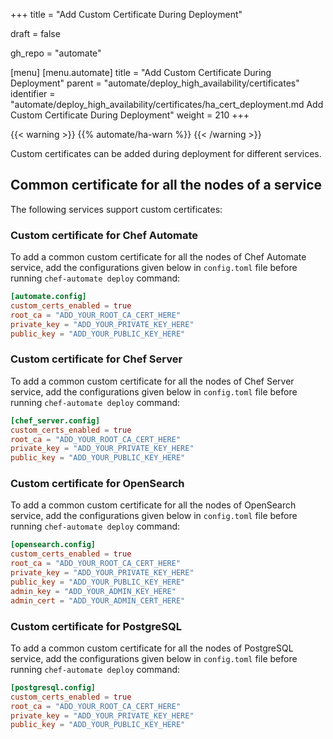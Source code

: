 +++
title = "Add Custom Certificate During Deployment"

draft = false

gh_repo = "automate"

[menu]
  [menu.automate]
    title = "Add Custom Certificate During Deployment"
    parent = "automate/deploy_high_availability/certificates"
    identifier = "automate/deploy_high_availability/certificates/ha_cert_deployment.md Add Custom Certificate During Deployment"
    weight = 210
+++

{{< warning >}}
{{% automate/ha-warn %}}
{{< /warning >}}

Custom certificates can be added during deployment for different services.

## Common certificate for all the nodes of a service

The following services support custom certificates:

### Custom certificate for Chef Automate

To add a common custom certificate for all the nodes of Chef Automate service, add the configurations given below in `config.toml` file before running `chef-automate deploy` command:

```toml
[automate.config]
custom_certs_enabled = true
root_ca = "ADD_YOUR_ROOT_CA_CERT_HERE"
private_key = "ADD_YOUR_PRIVATE_KEY_HERE"
public_key = "ADD_YOUR_PUBLIC_KEY_HERE"
```

### Custom certificate for Chef Server

To add a common custom certificate for all the nodes of Chef Server service, add the configurations given below in `config.toml` file before running `chef-automate deploy` command:

```toml
[chef_server.config]
custom_certs_enabled = true
root_ca = "ADD_YOUR_ROOT_CA_CERT_HERE"
private_key = "ADD_YOUR_PRIVATE_KEY_HERE"
public_key = "ADD_YOUR_PUBLIC_KEY_HERE"
```

### Custom certificate for OpenSearch

To add a common custom certificate for all the nodes of OpenSearch service, add the configurations given below in `config.toml` file before running `chef-automate deploy` command:

```toml
[opensearch.config]
custom_certs_enabled = true
root_ca = "ADD_YOUR_ROOT_CA_CERT_HERE"
private_key = "ADD_YOUR_PRIVATE_KEY_HERE"
public_key = "ADD_YOUR_PUBLIC_KEY_HERE"
admin_key = "ADD_YOUR_ADMIN_KEY_HERE"
admin_cert = "ADD_YOUR_ADMIN_CERT_HERE"
```

### Custom certificate for PostgreSQL

To add a common custom certificate for all the nodes of PostgreSQL service, add the configurations given below in `config.toml` file before running `chef-automate deploy` command:

```toml
[postgresql.config]
custom_certs_enabled = true
root_ca = "ADD_YOUR_ROOT_CA_CERT_HERE"
private_key = "ADD_YOUR_PRIVATE_KEY_HERE"
public_key = "ADD_YOUR_PUBLIC_KEY_HERE"
```
